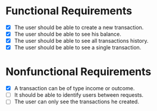 # Functional Requirements
- [x] The user should be able to create a new transaction.
- [x] The user should be able to see his balance.
- [x] The user should be able to see all transactions history.
- [x] The user should be able to see a single transaction.

# Nonfunctional Requirements

- [x] A transaction can be of type income or outcome.
- [ ] It should be able to identify users between requests.
- [ ] The user can only see the transactions he created.
